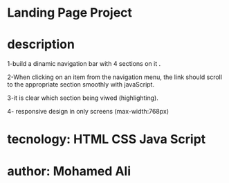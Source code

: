 # Landing Page Project

# description

1-build a dinamic navigation bar with 4 sections on it .

2-When clicking on an item from the navigation menu, the link should scroll to the appropriate section smoothly with javaScript.

3-it is clear which section being viwed  (highlighting).

4- responsive design in only screens (max-width:768px)




# tecnology: HTML CSS Java Script


# author: Mohamed Ali 
